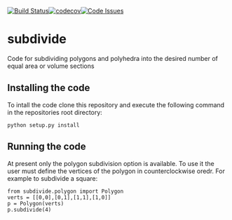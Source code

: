 [![Build Status](https://travis-ci.org/wsmorgan/subdivide.svg?branch=master)](https://travis-ci.org/wsmorgan/subdivide)[![codecov](https://codecov.io/gh/wsmorgan/subdivide/branch/master/graph/badge.svg)](https://codecov.io/gh/wsmorgan/subdivide)[![Code Issues](https://www.quantifiedcode.com/api/v1/project/7f68b7021a174e4da28e14e8b4b31379/badge.svg)](https://www.quantifiedcode.com/app/project/7f68b7021a174e4da28e14e8b4b31379)

# subdivide

Code for subdividing polygons and polyhedra into the desired number of
equal area or volume sections

## Installing the code

To intall the code clone this repository and execute the following
command in the repositories root directory:

```
python setup.py install
```

## Running the code

At present only the polygon subdivision option is available. To use it
the user must define the vertices of the polygon in counterclockwise
oredr. For example to subdivide a square:

```
from subdivide.polygon import Polygon
verts = [[0,0],[0,1],[1,1],[1,0]]
p = Polygon(verts)
p.subdivide(4)
```